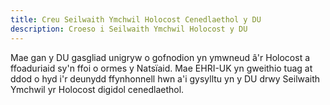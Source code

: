 ```yaml
---
title: Creu Seilwaith Ymchwil Holocost Cenedlaethol y DU
description: Croeso i Seilwaith Ymchwil Holocost y DU
---
```


Mae gan y DU gasgliad unigryw o gofnodion yn ymwneud â'r Holocost a ffoaduriaid sy'n
ffoi o ormes y Natsïaid. Mae EHRI-UK yn gweithio tuag at ddod o hyd i'r deunydd ffynhonnell hwn a'i gysylltu
yn y DU drwy Seilwaith Ymchwil yr Holocost digidol cenedlaethol.